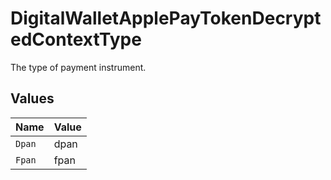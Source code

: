 # DigitalWalletApplePayTokenDecryptedContextType

The type of payment instrument.


## Values

| Name   | Value  |
| ------ | ------ |
| `Dpan` | dpan   |
| `Fpan` | fpan   |